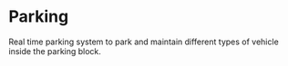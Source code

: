 # Parking
Real time parking system to park and maintain different types of vehicle inside the parking block.
